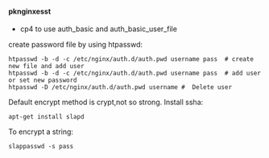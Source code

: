 #### pknginxesst

- cp4
to use auth_basic and auth_basic_user_file

create password file by using htpasswd:
```
htpasswd -b -d -c /etc/nginx/auth.d/auth.pwd username pass  # create new file and add user
htpasswd -b -d -c /etc/nginx/auth.d/auth.pwd username pass  # add user or set new password
htpasswd -D /etc/nginx/auth.d/auth.pwd username #  Delete user
```
Default encrypt method is crypt,not so strong.
Install ssha:
```
apt-get install slapd
```
To encrypt a string:
```
slappasswd -s pass
```
